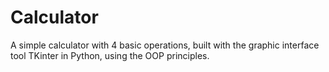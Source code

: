 # Calculator
A simple calculator with 4 basic operations, built with the graphic interface tool TKinter in Python, using the OOP principles.
